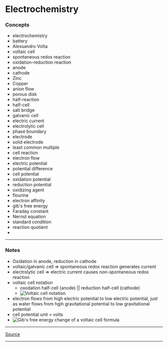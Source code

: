 # Electrochemistry

### Concepts

- electrochemistry
- battery
- Alessandro Volta
- voltaic cell
- spontaneous redox reaction
- oxidation-reduction reaction
- anode
- cathode
- Zinc
- Copper
- anion flow
- porous disk
- half-reaction
- half-cell
- salt bridge
- galvanic cell
- electric current
- electrolytic cell
- phase boundary
- electrode
- solid electrode
- least common multiple
- cell reaction
- electron flow
- electric potential
- potential difference
- cell potential
- oxidation potential
- reduction potential
- oxidizing agent
- flourine
- electron affinity
- gib's free energy
- Faraday constant
- Nernst equation
- standard condition
- reaction quotient
- 

---

### Notes

- Oxidation in anode, reduction in cathode
- voltaic/galvanic cell => spontaneous redox reaction generates current
- electrolytic cell => electric current causes non-spontaneous redox reaction
- voltaic cell notation
    - oxodation half-cell (anode) || reduction half-cell (cathode)
    - ![Voltaic cell notation](https://latex.codecogs.com/svg.image?Zn(s)|Zn^{2+}(aq)||Cu^{2+}(aq)|Cu(s))
- electron flows from high electric potential to low electric potential, just as water flows from hgih gravitational potential to low gravitational potential
- cell potential unit = volts
- ![Gib's free energy change of a voltaic cell formula](https://latex.codecogs.com/svg.image?\Delta%20G^o=-nFE^o)

---

[Source](https://youtu.be/2VT5rl8P84M)

---

